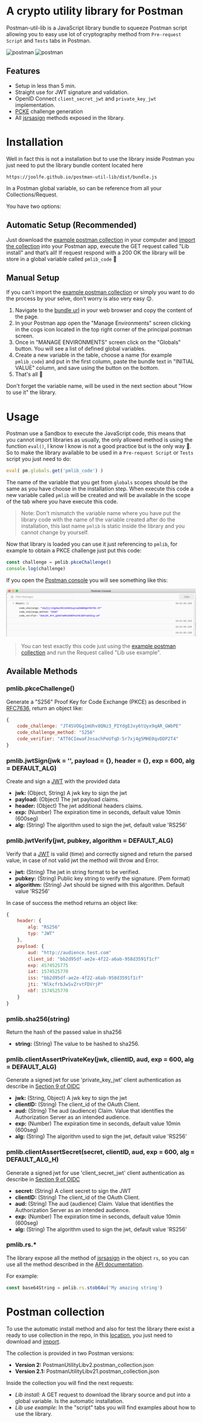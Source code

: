 <div class="tilted-section"><div markdown="1">

# A crypto utility library for Postman

Postman-util-lib is a JavaScript library bundle to squeeze Postman script allowing you to easy use lot of cryptography method from `Pre-request Script` and `Tests` tabs in Postman.

![postman](https://img.shields.io/github/workflow/status/joolfe/postman-util-lib/Node%20CI?&label=Build&logo=github&style=flat-square)
![postman](https://img.shields.io/badge/Postman-%3E=7.0.9-green?logo=postman&style=flat-square&color=FF6C37)

## Features

- Setup in less than 5 min.
- Straight use for JWT signature and validation.
- OpenID Connect `client_secret_jwt` and `private_key_jwt` implementation.
- [PCKE](https://tools.ietf.org/html/rfc7636) challenge generation
- All [jsrsasign](http://kjur.github.io/jsrsasign/) methods exposed in the library.

</div></div>
<div class="tilted-section"><div markdown="1">

# Installation

Well in fact this is not a installation but to use the library inside Postman you just need to put the library bundle content located here
```
https://joolfe.github.io/postman-util-lib/dist/bundle.js
```
In a Postman global variable, so can be reference from all your Collections/Request.

You have two options:

## Automatic Setup (Recommended)

Just download the [example postman collection](#postman-collection) in your computer and [import the collection](https://learning.getpostman.com/docs/postman/collections/data-formats/#importing-postman-data) into your Postman app, execute the GET request called "Lib install" and that’s all! If request respond with a 200 OK the library will be store in a global variable called `pmlib_code` :muscle:

## Manual Setup

If you can't import the [example postman collection](#postman-collection)  or simply you want to do the process by your selve, don't worry is also very easy :relieved:.

1. Navigate to the [bundle url](https://joolfe.github.io/postman-util-lib/bundle.js) in your web browser and copy the content of the page.
2. In your Postman app open the "Manage Environments" screen clicking in the cogs icon located in the top right corner of the principal postman screen.
3. Once in "MANAGE ENVIRONMENTS" screen click on the "Globals" button. You will see a list of defined global variables.
4. Create a new variable in the table, choose a name (for example `pmlib_code`) and put in the first column, paste the bundle text in "INITIAL VALUE" column, and save using the button on the bottom.
5. That's all :muscle:

Don't forget the variable name, will be used in the next section about "How to use it" the library.

</div></div>
<div class="tilted-section"><div markdown="1">

# Usage

Postman use a Sandbox to execute the JavaScript code, this means that you cannot import libraries as usually, the only allowed method is using the function `eval()`, I know I know is not a good practice but is the only way :grimacing:. So to make the library available to be used in a `Pre-request Script` or `Tests` script you just need to do:

```javascript
eval( pm.globals.get('pmlib_code') )
```

The name of the variable that you get from `globals` scopes should be the same as you have choose in the installation step. When execute this code a new variable called `pmlib` will be created and will be available in the scope of the tab where you have execute this code.

> Note: Don't mismatch the variable name where you have put the library code with the name of the variable created after do the installation, this last name `pmlib` is static inside the library and you cannot change by yourself.

Now that library is loaded you can use it just referencing to `pmlib`, for example to obtain a PKCE challenge just put this code:

```javascript
const challenge = pmlib.pkceChallenge()
console.log(challenge)
```

If you open the [Postman console](https://learning.getpostman.com/docs/postman/sending-api-requests/debugging-and-logs/) you will see something like this:

![console-log](images/console-log.png)

> You can test exactly this code just using the [example postman collection](#postman-collection) and run the Request called "Lib use example".

## Available Methods

### pmlib.pkceChallenge()

Generate a "S256" Proof Key for Code Exchange (PKCE) as described in [RFC7636](https://tools.ietf.org/html/rfc7636), return an object like:
```javascript
{
    code_challenge: "JT4SVOGg1mUhv8QNz3_PIYdgEJxy6tUyx9qAR_GWbPE"
    code_challenge_method: "S256"
    code_verifier: "ATT6CIewaFJnsachPeUfqD-5r7xj4g5MHE0qvDDP2T4"
}
```

### pmlib.jwtSign(jwk = '', payload = {}, header = {}, exp = 600, alg = DEFAULT_ALG)

Create and sign a [JWT](https://tools.ietf.org/html/rfc7519) with the provided data

* **jwk:** (Object, String) A jwk key to sign the jwt
* **payload:** (Object) The jwt payload claims.
* **header:** (Object) The jwt additional headers claims.
* **exp:** (Number) The expiration time in seconds, default value 10min (600seg)
* **alg:** (String) The algorithm used to sign the jwt, default value 'RS256'

### pmlib.jwtVerify(jwt, pubkey, algorithm = DEFAULT_ALG)

Verify that a [JWT](https://tools.ietf.org/html/rfc7519) is valid (time) and correctly signed and return the parsed value,
in case of not valid jwt the method will throw and Error.

* **jwt:** (String) The jwt in string format to be verified.
* **pubkey:** (String) Public key string to verify the signature. (Pem format)
* **algorithm:** (String) Jwt should be signed with this algorithm. Default value 'RS256'

In case of success the method returns an object like:
```javascript
{
    header: {
        alg: "RS256"
        typ: "JWT"
    },
    payload: {
        aud: "http://audience.test.com"
        client_id: "bb2d95df-ae2e-4f22-a6ab-958d3591f1cf"
        exp: 4574525775
        iat: 1574525770
        iss: "bb2d95df-ae2e-4f22-a6ab-958d3591f1cf"
        jti: "NlkcfrbJwSvZrvtFDVrjP"
        nbf: 1574525770
    }
}
```

### pmlib.sha256(string)

Return the hash of the passed value in sha256

* **string:** (String) The value to be hashed to sha256.

### pmlib.clientAssertPrivateKey(jwk, clientID, aud, exp = 600, alg = DEFAULT_ALG)

Generate a signed jwt for use 'private_key_jwt' client authentication as describe in [Section 9 of OIDC](https://openid.net/specs/openid-connect-core-1_0.html)

* **jwk:** (String, Object) A jwk key to sign the jwt
* **clientID:** (String) The client_id of the OAuth Client.
* **aud:** (String) The aud (audience) Claim. Value that identifies the Authorization Server as an intended audience.
* **exp:** (Number) The expiration time in seconds, default value 10min (600seg)
* **alg:** (String) The algorithm used to sign the jwt, default value 'RS256'

### pmlib.clientAssertSecret(secret, clientID, aud, exp = 600, alg = DEFAULT_ALG_H)

Generate a signed jwt for use 'client_secret_jwt' client authentication as describe in [Section 9 of OIDC](https://openid.net/specs/openid-connect-core-1_0.html)

* **secret:** (String) A client secret to sign the JWT
* **clientID:** (String) The client_id of the OAuth Client.
* **aud:** (String) The aud (audience) Claim. Value that identifies the Authorization Server as an intended audience.
* **exp:** (Number) The expiration time in seconds, default value 10min (600seg)
* **alg:** (String) The algorithm used to sign the jwt, default value 'RS256'

### pmlib.rs.*

The library expose all the method of [jsrsasign](http://kjur.github.io/jsrsasign/) in the object `rs`, so you can use all the method described in the [API documentation](https://kjur.github.io/jsrsasign/api/).

For example:
```javascript
const base64String = pmlib.rs.stob64u('My amazing string')
```

</div></div>
<div class="tilted-section"><div markdown="1">

# Postman collection

To use the automatic install method and also for test the library there exist a ready to use collection in the repo, in this [location](https://github.com/joolfe/postman-util-lib/tree/master/postman), you just need to download and [import](https://learning.getpostman.com/docs/postman/collections/data-formats/#importing-postman-data).

The collection is provided in two Postman versions:

- **Version 2:** PostmanUtilityLibv2.postman_collection.json
- **Version 2.1:** PostmanUtilityLibv21.postman_collection.json

Inside the collection you will find the next requests:

- *Lib install:* A GET request to download the library source and put into a global variable. Is the automatic installation.
- *Lib use example:* In the "script" tabs you will find examples about how to use the library.

</div></div>
